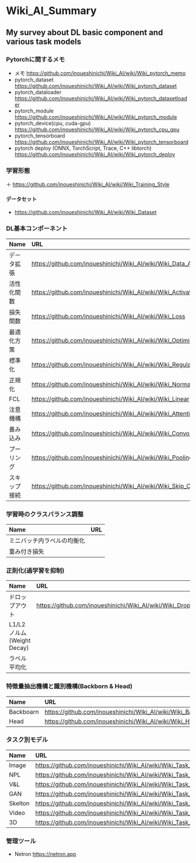 # Wiki_AI_Summary

## My survey about DL basic component and various task models

### Pytorchに関するメモ
+ メモ https://github.com/inoueshinichi/Wiki_AI/wiki/Wiki_pytorch_memo
+ pytorch_dataset https://github.com/inoueshinichi/Wiki_AI/wiki/Wiki_pytorch_dataset
+ pytorch_dataloader https://github.com/inoueshinichi/Wiki_AI/wiki/Wiki_pytorch_datasetloader
+ pytorch_module https://github.com/inoueshinichi/Wiki_AI/wiki/Wiki_pytorch_module
+ pytorch_device(cpu, cuda-gpu) https://github.com/inoueshinichi/Wiki_AI/wiki/Wiki_pytorch_cpu_gpu
+ pytorch_tensorboard https://github.com/inoueshinichi/Wiki_AI/wiki/Wiki_pytorch_tensorboard
+ pytorch deploy (ONNX, TorchScript, Trace, C++ libtorch) https://github.com/inoueshinichi/Wiki_AI/wiki/Wiki_pytorch_deploy

### 学習形態
＋ https://github.com/inoueshinichi/Wiki_AI/wiki/Wiki_Training_Style

#### データセット
+ https://github.com/inoueshinichi/Wiki_AI/wiki/Wiki_Dataset

### DL基本コンポーネント
| Name | URL |
| :-- | :-- |
| データ拡張 | https://github.com/inoueshinichi/Wiki_AI/wiki/Wiki_Data_Augmentation |
| 活性化関数 | https://github.com/inoueshinichi/Wiki_AI/wiki/Wiki_Activation |
| 損失関数 | https://github.com/inoueshinichi/Wiki_AI/wiki/Wiki_Loss |
| 最適化方策 | https://github.com/inoueshinichi/Wiki_AI/wiki/Wiki_Optimizer | 
| 標準化 | https://github.com/inoueshinichi/Wiki_AI/wiki/Wiki_Regularization |
| 正規化 | https://github.com/inoueshinichi/Wiki_AI/wiki/Wiki_Normalization |
| FCL | https://github.com/inoueshinichi/Wiki_AI/wiki/Wiki_Linear |
| 注意機構 | https://github.com/inoueshinichi/Wiki_AI/wiki/Wiki_Attention |
| 畳み込み |https://github.com/inoueshinichi/Wiki_AI/wiki/Wiki_Convolution | 
| プーリング | https://github.com/inoueshinichi/Wiki_AI/wiki/Wiki_Pooling |
| スキップ接続 | https://github.com/inoueshinichi/Wiki_AI/wiki/Wiki_Skip_Connection |

### 学習時のクラスバランス調整
| Name | URL |
| :-- | :-- |
| ミニバッチ内ラベルの均衡化 | |
| 重み付き損失 | |


### 正則化(過学習を抑制)
| Name | URL |
| :-- | :-- |
| ドロップアウト | https://github.com/inoueshinichi/Wiki_AI/wiki/Wiki_Dropout |
| L1/L2ノルム(Weight Decay) | |
| ラベル平均化 | |

### 特徴量抽出機構と識別機構(Backborn & Head)
| Name | URL |
| :-- | :-- |
| Backboarn | https://github.com/inoueshinichi/Wiki_AI/wiki/Wiki_Backborn_Models |
| Head | https://github.com/inoueshinichi/Wiki_AI/wiki/Wiki_Head_Models |

### タスク別モデル
| Name | URL |
| :-- | :-- |
| Image | https://github.com/inoueshinichi/Wiki_AI/wiki/Wiki_Task_Image |
| NPL | https://github.com/inoueshinichi/Wiki_AI/wiki/Wiki_Task_NPL |
| V&L | https://github.com/inoueshinichi/Wiki_AI/wiki/Wiki_Task_V&L |
| GAN | https://github.com/inoueshinichi/Wiki_AI/wiki/Wiki_Task_GAN |
| Skelton | https://github.com/inoueshinichi/Wiki_AI/wiki/Wiki_Task_Skelton |
| Video | https://github.com/inoueshinichi/Wiki_AI/wiki/Wiki_Task_Video |
| 3D | https://github.com/inoueshinichi/Wiki_AI/wiki/Wiki_Task_3D |

 ### 管理ツール
 + Netron https://netron.app
